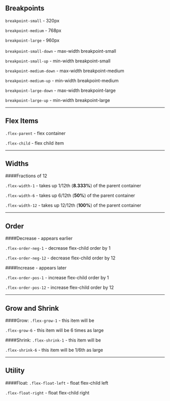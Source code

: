 Breakpoints
-----------
`breakpoint-small` - 320px

`breakpoint-medium` - 768px

`breakpoint-large` - 960px
<br><br>
`breakpoint-small-down` - max-width breakpoint-small

`breakpoint-small-up` - min-width breakpoint-small

`breakpoint-medium-down` - max-width breakpoint-medium

`breakpoint-medium-up` - min-width breakpoint-medium

`breakpoint-large-down` - max-width breakpoint-large

`breakpoint-large-up` - min-width breakpoint-large

___

Flex Items
-----------

`.flex-parent` - flex container 

`.flex-child` - flex child item

___

Widths
-----------
####Fractions of 12

`.flex-width-1` - takes up 1/12th (**8.333%**) of the parent container

`.flex-width-6` - takes up 6/12th (**50%**) of the parent container

`.flex-width-12` - takes up 12/12th (**100%**) of the parent container

___

Order
-----------

####Decrease - appears earlier

`.flex-order-neg-1` - decrease flex-child order by 1

`.flex-order-neg-12` - decrease flex-child order by 12

####Increase - appears later

`.flex-order-pos-1` - increase flex-child order by 1

`.flex-order-pos-12` - increase flex-child order by 12

___

Grow and Shrink
-----------

####Grow:
`.flex-grow-1` - this item will be 

`.flex-grow-6` - this item will be 6 times as large


####Shrink:
`.flex-shrink-1` - this item will be

`.flex-shrink-6` - this item will be 1/6th as large

___

Utility
-----------

####Float:
`.flex-float-left` - float flex-child left

`.flex-float-right` - float flex-child right
